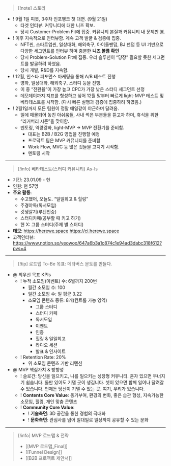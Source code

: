 > [!note] 스토리
- ! 9월 1일 피봇, 3주차 인포뱅크 첫 대면. (9월 21일)
	- 타겟 인터뷰. 커뮤니티에 대한 니즈 확보.
	- 당시 Customer-Problem Fit에 집중. 커뮤니티 본질과 커뮤니티 내 문제만 봄.
- ! 이후 지속적으로 인터뷰함. 계속 고객 발굴 & 검증에 집중.
	- NFT씬, 스타트업씬, 일상대화, 해외축구, 아이돌팬덤, BJ 팬덤 등 UI 기반으로 다양한 세그먼트를 인터뷰 하며 충분한 **니즈 볼륨 확인**
	- 당시 Problem-Solution Fit에 집중. 우리 솔루션이 “당장” 필요할 듯한 세그먼트를 발굴하려 하였음.
	- 당시 개발, R&D를 지속함. 
- ! 12월, 인스타 퍼포먼스 마케팅을 통해 A/B 테스트 진행
	- 영화, 일상대화, 해외축구, 스터디 등을 진행.
	- 이 중 “전환율”이 가장 높고 CPC가 가장 낮은 스터디 세그먼트 선정
	- 데모데이까지 지표를 형성하고 싶어 12월 말부터 빠르게 light-MVP 테스트 및 베타테스트를 시작함. (다시 빠른 실행과 검증에 집중하려 하였음.)
- ! 2월1일까지 모든 팀원이 정말 매일같이 야근하며 달려옴.
	- 일에 매몰되어 놓친 아쉬움들, 사내 썩은 부분들을 뜯고자 하며, 휴식을 위한 “리커버리 시즌”을 맞이함.
	- 멘토링, 역량강화, light-MVP → MVP 전환기를 준비함.
		- 대표는 B2B / B2G 영업을 진행할 예정
		- 프로덕트 팀은 MVP 커뮤니티를 준비함
		- Work Flow, MVC 등 많은 것들을 고치기 시작함. 
		- 멘토링 시작
***
> [!info] 베타테스트(스터디 커뮤니티) As-Is
- 기간: 23.01.09 - 현
- 인원: 현 57명
- **주요 활동**: 
	- 수고했어, 오늘도. “일일회고 & 힐링”
	- 주경야독(독서모임)
	- 갓생살기(루틴인증)
	- 스터디카페(공부할 때 키고 하기)
	- 현 X: 그룹 스터디(주제 별 스터디)
- **데모**: 
  https://herewe.space
  https://ci.herewe.space 
- 고객인터뷰: https://www.notion.so/yeowoo/647a6b3a1c874c1e94ad3dabc318f612?pvs=4
***
> [!tip] 로드맵 To-Be
> 목표: 메타버스 문토를 만들다.
- @ 최우선 목표 KPIs
	- ! 누적 소모임(이벤트) 수: 6월까지 200번
		- 월간 소모임 수: 100
		- 일간 소모임 수: 일 평균 3.22
		- 소모임 콘텐츠 종류: 8개(컨트롤 가능 영역)
			- 그룹 스터디
			- 스터디 카페
			- 독서모임
			- 이벤트
			- 인증
			- 힐링 & 일일회고
			- 라디오 세션
			- 발표 & 인사이트
	- ! Retention Rate: 20%
		- 위 소모임 콘텐츠 기반 리텐션
- @ MVP 핵심가치 & 방향성
	- ! 슬로건: 당신을 일으키고, 나를 일으키는 성장형 커뮤니티. 혼자 있으면 무너지기 쉽습니다. 둘만 있어도 기댈 곳이 생깁니다. 셋이 있으면 함께 일어나 달려갈 수 있습니다. 언제든 당신이 기댈 수 있는 곳. 여기, 우리가 있습니다.
	- ! **Contents Core Value**: 동기부여, 환경의 변화, 좋은 습관 형성, 지속가능한 소모임, 힐링, 개인 맞춤 콘텐츠
	- ! **Community Core Value**:
		- ! **기술측면**: 3D 공간을 통한 경험의 극대화
		- ! **문화측면**: 관심사를 넘어 일대일로 일상까지 공유할 수 있는 문화
***
> [!info] MVP 로드맵 & 전략
> - [[MVP 로드맵_Final]]
> - [[Funnel Design]]
> - [[B2B 프로젝트 제안서]]
